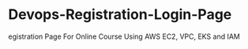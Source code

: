 # Devops-Registration-Login-Page
egistration Page For Online Course Using AWS EC2, VPC, EKS and IAM
